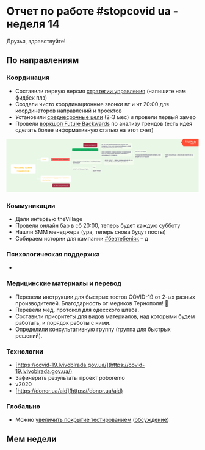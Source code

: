 # Отчет по работе \#stopcovid ua - неделя 14

Друзья, здравствуйте!

## По направлениям

### Координация

* Составили первую версия [стратегии управления](../analitika-mepping-dannykh/strategiya.md) \(напишите нам фидбек плз\)
* Создали чисто координационные звонки вт и чт 20:00 для координаторов направлений и проектов
* Установили [среднесрочные цели](https://docs.google.com/spreadsheets/d/1qxu6R_ToVvPUXK439pKcS8pDluyzr6lt5AjGpI-F8wY/edit#gid=0) \(2-3 мес\) и провели первый замер 
* Провели [воркшоп Future Backwards](https://cognitive-edge.com/methods/the-future-backwards/) по анализу трендов \(есть идея сделать более информативную статью на этот счет\)

![](../.gitbook/assets/image%20%2816%29.png)

### Коммуникации

* Дали интервью theVillage
* Провели онлайн бар в сб 20:00, теперь будет каждую субботу
* Нашли SMM менеджера \(ура, теперь снова будут посты\)
* Собираем истории для кампании [\#безтебеніяк](../informacionnaya-kampaniya/obshee-delo.md) – д

### Психологическая поддержка

* 
### Медицинские материалы и перевод

* Перевели инструкции для быстрых тестов COVID-19 от 2-ых разных производителей. Благодарность от медиков Тернополя! 💟
* Перевели мед. протокол для одесского штаба. 
* Составили приоритеты для видов материалов, над которыми будем работать, и порядок работы с ними.
* Определили консультативную группу \(группа для быстрых решений\).

### Технологии

* [https://covid-19.lvivoblrada.gov.ua/](https://covid-19.lvivoblrada.gov.ua/)
* Зафичерить результаты проект poboremo
* v2020
* [https://donor.ua/aid](https://donor.ua/aid)

### Глобально

* Можно [увеличить покрытие тестированием](https://www.medrxiv.org/content/10.1101/2020.03.27.20043968v1) \([обсуждение](https://twitter.com/koeppelmann/status/1245037948099330048?s=21)\)

## Мем недели



